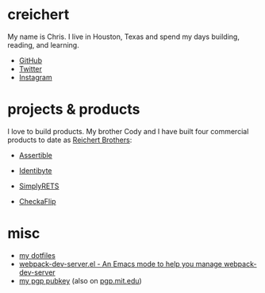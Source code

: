 
# creichert

My name is Chris. I live in Houston, Texas and spend my days building, reading,
and learning.

- [GitHub](https://github.com/creichert)
- [Twitter](https://twitter.com/creichert07)
- [Instagram](https://instagram.com/creichert07)

# projects & products

I love to build products. My brother Cody and I have built four commercial
products to date as [Reichert Brothers](https://reichertbrothers.com):

- [Assertible](https://assertible.com)

- [Identibyte](https://identibyte.com)

- [SimplyRETS](https://simplyrets.com)

- [CheckaFlip](https://checkaflip.com)

# misc

- [my dotfiles](https://creichert.io/dotfiles)
- [webpack-dev-server.el - An Emacs mode to help you manage webpack-dev-server](https://creichert.io/webpack-dev-server.el)
- [my pgp pubkey](/assets/pgp_pubkey.asc) (also on [pgp.mit.edu](http://pgp.mit.edu/pks/lookup?op=get&search=0x6BFCA9929955929Bshttp://pgp.mit.edu/pks/lookup?op=get&search=0x6BFCA9929955929B))
